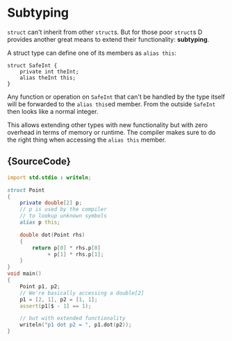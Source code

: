 # Subtyping

`struct` can't inherit from other `struct`s. But
for those poor `struct`s D provides another great
means to extend their functionality: **subtyping**.

A struct type can define one of its members as
`alias this`:

    struct SafeInt {
        private int theInt;
        alias theInt this;
    }

Any function or operation on `SafeInt` that can't
be handled by the type itself will be forwarded
to the `alias this`ed member. From the outside
`SafeInt` then looks like a normal integer.

This allows extending other types
with new functionality but with zero overhead
in terms of memory or runtime. The compiler
makes sure to do the right thing when
accessing the `alias this` member.

## {SourceCode}

```d
import std.stdio : writeln;

struct Point
{
    private double[2] p;
    // p is used by the compiler
    // to lookup unknown symbols
    alias p this;

    double dot(Point rhs)
    {
        return p[0] * rhs.p[0]
             + p[1] * rhs.p[1];
    }
}
void main()
{
    Point p1, p2;
    // We're basically accessing a double[2]
    p1 = [2, 1], p2 = [1, 1];
    assert(p1[$ - 1] == 1);

    // but with extended functionality
    writeln("p1 dot p2 = ", p1.dot(p2));
}
```
